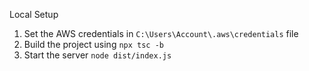 Local Setup
1. Set the AWS credentials in `C:\Users\Account\.aws\credentials` file
1. Build the project using `npx tsc -b`
2. Start the server `node dist/index.js`
